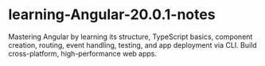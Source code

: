 # learning-Angular-20.0.1-notes
Mastering Angular by learning its structure, TypeScript basics, component creation, routing, event handling, testing, and app deployment via CLI. Build cross-platform, high-performance web apps.
